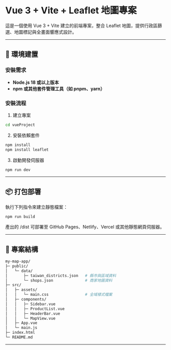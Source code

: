 # Vue 3 + Vite + Leaflet 地圖專案

這是一個使用 Vue 3 + Vite 建立的前端專案，整合 Leaflet 地圖，提供行政區篩選、地圖標記與全畫面響應式設計。

---

## 🧱 環境建置

### 安裝需求

- **Node.js 18 或以上版本**
- **npm 或其他套件管理工具（如 pnpm、yarn）**

### 安裝流程

1. 建立專案

```bash
cd vueProject
```

2. 安裝依賴套件

```bash
npm install
npm install leaflet
```

3. 啟動開發伺服器
```bash
npm run dev
```

---

## 📦 打包部署
執行下列指令來建立靜態檔案：
```
npm run build
```
產出的 /dist 可部署至 GitHub Pages、Netlify、Vercel 或其他靜態網頁伺服器。


---
## 📁 專案結構
```bash
my-map-app/
├─ public/
│   └─ data/
│       ├─ taiwan_districts.json   # 縣市與區域資料
│       └─ shops.json              # 商家地圖資料
├─ src/
│   ├─ assets/
│   │   └─ main.css                # 全域樣式檔案
│   ├─ components/
│   │   ├─ Sidebar.vue
│   │   ├─ ProductList.vue
│   │   ├─ HeaderBar.vue
│   │   └─ MapView.vue
│   ├─ App.vue
│   └─ main.js
├─ index.html
└─ README.md
```
---
